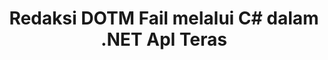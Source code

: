 ---
############################# Static ############################
layout: "autogen"
draft: false
path: "ms/redaction/net/text/dotm"
otherformats: CSV DOC DOCM DOCX DOT DOTX PDF POT POTM PPS PPSM PPSX PPT PPTM PPTX RTF XLS XLSM XLSX XLT XLTM XLTX  

############################# Head ############################
head_title: "Sunting Maklumat Sensitif daripada DOTM Dokumen melalui .NET Teras"
head_description: "Guna redaksi teks menggunakan frasa tepat atau ungkapan biasa untuk dokumen dengan format yang berbeza"

############################# Header ############################
title: "Redaksi DOTM Fail melalui C# dalam .NET Apl Teras"
description: "Cari & Gantikan Teks dalam Dokumen Office & OpenOffice, Hamparan & Pembentangan serta DOTM pada Windows, Linux & macOS"

################### SubMenu/Download Button #####################
submenu:
    enable: true

############################# About ############################
about:
    enable: true
    title: "Penyuntingan Dokumen untuk .NET API"
    content: |
        Antara muka bebas format tunggal untuk menyunting maklumat sensitif dan terperingkat daripada dokumen dan imej PDF, Word, Excel, PowerPoint, termasuk keupayaan untuk menukar metadata dan mengalih keluar ulasan. Dengan alat GroupDocs.Redaction for .NET anda boleh menyunting teks dan menyimpan dokumen yang disunting dalam PDF, mengubah semua halaman menjadi imej raster atau menyimpan dokumen dalam format asalnya untuk pengeditan selanjutnya.

############################# Steps ############################
steps:
    enable: true
    title_left: "Sunting Teks Tepat daripada DOTM melalui C#"
    content_left: |
        [GroupDocs.Redaction](ms//redaction/net/) memudahkan .NET pembangun menambahkan DOTM ciri redaksi fail dengan beberapa langkah mudah.

        *   Buat contoh kelas [Redactor](https://apireference.groupdocs.com/redaction/net/groupdocs.redaction/redactor) & muatkan fail DOTM
        *   Buat contoh kelas [ExactPhraseRedaction](https://apireference.groupdocs.com/redaction/net/groupdocs.redaction.redactions/exactphraseredaction) untuk mencari dan menggantikan teks
        *   Panggil kaedah [Redactor.Apply](https://apireference.groupdocs.com/redaction/net/groupdocs.redaction/redactor/methods/apply/index) dengan objek ExactPhraseRedaction
        
    title_right: "Bermula dengan Redaction API"
    content_right: |
        Pasang daripada baris arahan sebagai ```nuget install GroupDocs.Redaction``` atau melalui Package Manager Console of Visual Studio dengan ```Install-Pakej GroupDocs.Redaction```. 
        Sebagai alternatif, dapatkan pemasang MSI luar talian atau DLL dalam fail ZIP daripada [muat turun](https://downloads.groupdocs.com/redaction/net) dan rujuknya dalam projek anda secara manual.  
        
    code: |
        ```cs
        using (Redactor redactor = new Redactor(@"sample.dotm"))
        {
        	redactor.Apply(new ExactPhraseRedaction("John Doe", new ReplacementOptions("[personal]")));
        	redactor.Save();
        }
        ```

############################# Demos ############################
demos:
    enable: true
############################# About Formats ############################
about_formats:
    enable: true
############################# More Formats ############################
more_formats:
    enable: true

############################# Back to top ###############################
back_to_top:
    enable: true
---